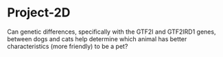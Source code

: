 # Project-2D
Can genetic differences, specifically with the GTF2I and GTF2IRD1 genes, between dogs and cats help determine which animal has better characteristics (more friendly) to be a pet?

